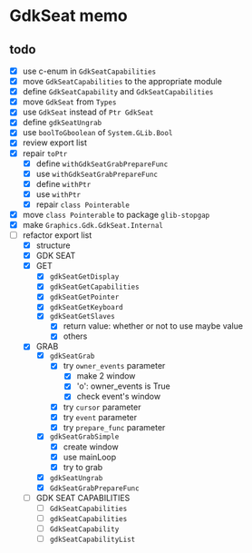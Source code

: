 GdkSeat memo
============

todo
----

* [x] use c-enum in `GdkSeatCapabilities`
* [x] move `GdkSeatCapabilities` to the appropriate module
* [x] define `GdkSeatCapability` and `GdkSeatCapabilities`
* [x] move `GdkSeat` from `Types`
* [x] use `GdkSeat` instead of `Ptr GdkSeat`
* [x] define `gdkSeatUngrab`
* [x] use `boolToGboolean` of `System.GLib.Bool`
* [x] review export list
* [x] repair `toPtr`
	+ [x] define `withGdkSeatGrabPrepareFunc`
	+ [x] use `withGdkSeatGrabPrepareFunc`
	+ [x] define `withPtr`
	+ [x] use `withPtr`
	+ [x] repair `class Pointerable`
* [x] move `class Pointerable` to package `glib-stopgap`
* [x] make `Graphics.Gdk.GdkSeat.Internal`
* [ ] refactor export list
	+ [x] structure
	+ [x] GDK SEAT
	+ [x] GET
		- [x] `gdkSeatGetDisplay`
		- [x] `gdkSeatGetCapabilities`
		- [x] `gdkSeatGetPointer`
		- [x] `gdkSeatGetKeyboard`
		- [x] `gdkSeatGetSlaves`
			* [x] return value: whether or not to use maybe value
			* [x] others
	+ [x] GRAB
		- [x] `gdkSeatGrab`
			* [x] try `owner_events` parameter
				+ [x] make 2 window
				+ [x] 'o': owner_events is True
				+ [x] check event's window
			* [x] try `cursor` parameter
			* [x] try `event` parameter
			* [x] try `prepare_func` parameter
		- [x] `gdkSeatGrabSimple`
			* [x] create window
			* [x] use mainLoop
			* [x] try to grab
		- [x] `gdkSeatUngrab`
		- [x] `GdkSeatGrabPrepareFunc`
	+ [ ] GDK SEAT CAPABILITIES
		- [ ] `GdkSeatCapabilities`
		- [ ] `gdkSeatCapabilities`
		- [ ] `GdkSeatCapability`
		- [ ] `gdkSeatCapabilityList`
